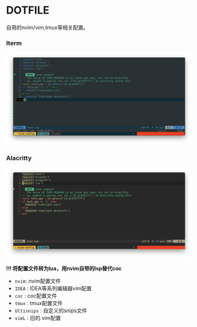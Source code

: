 # DOTFILE

自用的nvim/vim,tmux等相关配置。

### Iterm

![iterm-nvim](./img/iterm-nvim.png)

### Alacritty

![alacritty-nvim](./img/alacritty-nvim.png)


**!!! 将配置文件转为lua，用nvim自带的lsp替代coc**

- `nvim`: nvim配置文件
- `IDEA` : IDEA等系列编辑器vim配置
- `coc` : coc配置文件
- `tmux` : tmux配置文件
- `Ultisnips` : 自定义的snips文件
- `vimL` : 旧的.vim配置

